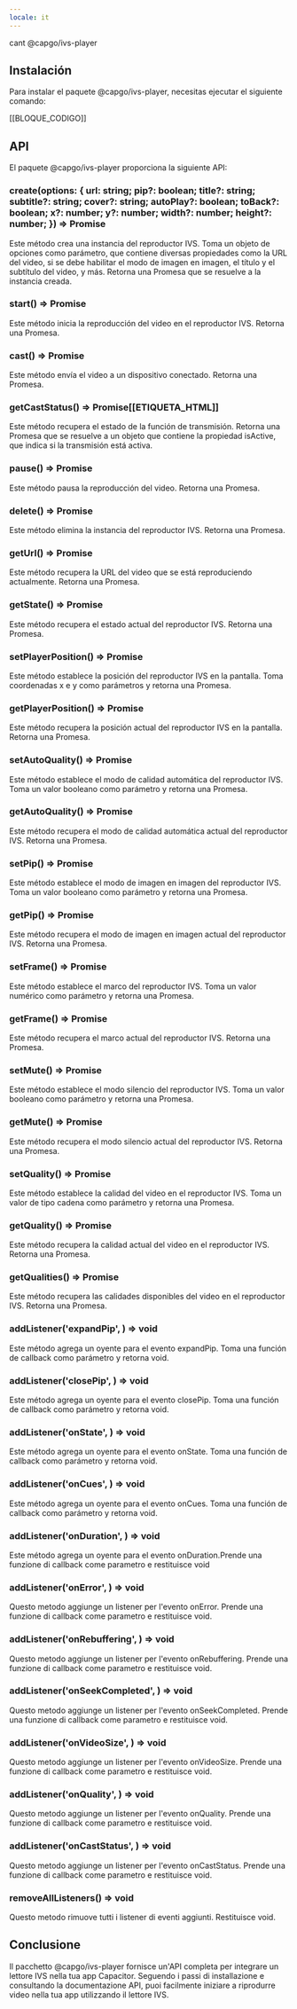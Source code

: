 ```yaml
---
locale: it
---
```


cant @capgo/ivs-player

## Instalación

Para instalar el paquete @capgo/ivs-player, necesitas ejecutar el siguiente comando:

[[BLOQUE_CODIGO]]

## API

El paquete @capgo/ivs-player proporciona la siguiente API:

### create(options: { url: string; pip?: boolean; title?: string; subtitle?: string; cover?: string; autoPlay?: boolean; toBack?: boolean; x?: number; y?: number; width?: number; height?: number; }) => Promise

Este método crea una instancia del reproductor IVS. Toma un objeto de opciones como parámetro, que contiene diversas propiedades como la URL del video, si se debe habilitar el modo de imagen en imagen, el título y el subtítulo del video, y más. Retorna una Promesa que se resuelve a la instancia creada.

### start() => Promise

Este método inicia la reproducción del video en el reproductor IVS. Retorna una Promesa.

### cast() => Promise

Este método envía el video a un dispositivo conectado. Retorna una Promesa.

### getCastStatus() => Promise[[ETIQUETA_HTML]]

Este método recupera el estado de la función de transmisión. Retorna una Promesa que se resuelve a un objeto que contiene la propiedad isActive, que indica si la transmisión está activa.

### pause() => Promise

Este método pausa la reproducción del video. Retorna una Promesa.

### delete() => Promise

Este método elimina la instancia del reproductor IVS. Retorna una Promesa.

### getUrl() => Promise

Este método recupera la URL del video que se está reproduciendo actualmente. Retorna una Promesa.

### getState() => Promise

Este método recupera el estado actual del reproductor IVS. Retorna una Promesa.

### setPlayerPosition() => Promise

Este método establece la posición del reproductor IVS en la pantalla. Toma coordenadas x e y como parámetros y retorna una Promesa.

### getPlayerPosition() => Promise

Este método recupera la posición actual del reproductor IVS en la pantalla. Retorna una Promesa.

### setAutoQuality() => Promise

Este método establece el modo de calidad automática del reproductor IVS. Toma un valor booleano como parámetro y retorna una Promesa.

### getAutoQuality() => Promise

Este método recupera el modo de calidad automática actual del reproductor IVS. Retorna una Promesa.

### setPip() => Promise

Este método establece el modo de imagen en imagen del reproductor IVS. Toma un valor booleano como parámetro y retorna una Promesa.

### getPip() => Promise

Este método recupera el modo de imagen en imagen actual del reproductor IVS. Retorna una Promesa.

### setFrame() => Promise

Este método establece el marco del reproductor IVS. Toma un valor numérico como parámetro y retorna una Promesa.

### getFrame() => Promise

Este método recupera el marco actual del reproductor IVS. Retorna una Promesa.

### setMute() => Promise

Este método establece el modo silencio del reproductor IVS. Toma un valor booleano como parámetro y retorna una Promesa.

### getMute() => Promise

Este método recupera el modo silencio actual del reproductor IVS. Retorna una Promesa.

### setQuality() => Promise

Este método establece la calidad del video en el reproductor IVS. Toma un valor de tipo cadena como parámetro y retorna una Promesa.

### getQuality() => Promise

Este método recupera la calidad actual del video en el reproductor IVS. Retorna una Promesa.

### getQualities() => Promise

Este método recupera las calidades disponibles del video en el reproductor IVS. Retorna una Promesa.

### addListener('expandPip', ) => void

Este método agrega un oyente para el evento expandPip. Toma una función de callback como parámetro y retorna void.

### addListener('closePip', ) => void

Este método agrega un oyente para el evento closePip. Toma una función de callback como parámetro y retorna void.

### addListener('onState', ) => void

Este método agrega un oyente para el evento onState. Toma una función de callback como parámetro y retorna void.

### addListener('onCues', ) => void

Este método agrega un oyente para el evento onCues. Toma una función de callback como parámetro y retorna void.

### addListener('onDuration', ) => void

Este método agrega un oyente para el evento onDuration.Prende una funzione di callback come parametro e restituisce void

### addListener('onError', ) => void

Questo metodo aggiunge un listener per l'evento onError. Prende una funzione di callback come parametro e restituisce void.

### addListener('onRebuffering', ) => void

Questo metodo aggiunge un listener per l'evento onRebuffering. Prende una funzione di callback come parametro e restituisce void.

### addListener('onSeekCompleted', ) => void

Questo metodo aggiunge un listener per l'evento onSeekCompleted. Prende una funzione di callback come parametro e restituisce void.

### addListener('onVideoSize', ) => void

Questo metodo aggiunge un listener per l'evento onVideoSize. Prende una funzione di callback come parametro e restituisce void.

### addListener('onQuality', ) => void

Questo metodo aggiunge un listener per l'evento onQuality. Prende una funzione di callback come parametro e restituisce void.

### addListener('onCastStatus', ) => void

Questo metodo aggiunge un listener per l'evento onCastStatus. Prende una funzione di callback come parametro e restituisce void.

### removeAllListeners() => void

Questo metodo rimuove tutti i listener di eventi aggiunti. Restituisce void.

## Conclusione

Il pacchetto @capgo/ivs-player fornisce un'API completa per integrare un lettore IVS nella tua app Capacitor. Seguendo i passi di installazione e consultando la documentazione API, puoi facilmente iniziare a riprodurre video nella tua app utilizzando il lettore IVS.